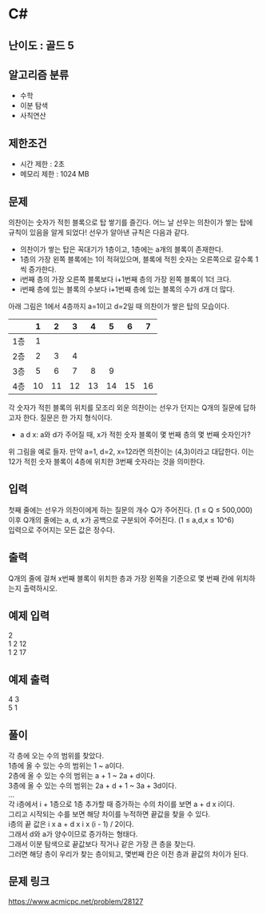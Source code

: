 # C#

## 난이도 : 골드 5

## 알고리즘 분류
  - 수학
  - 이분 탐색
  - 사칙연산

## 제한조건
  - 시간 제한 : 2초
  - 메모리 제한 : 1024 MB

## 문제
의찬이는 숫자가 적힌 블록으로 탑 쌓기를 즐긴다. 어느 날 선우는 의찬이가 쌓는 탑에 규칙이 있음을 알게 되었다! 선우가 알아낸 규칙은 다음과 같다.<br/>

  - 의찬이가 쌓는 탑은 꼭대기가 1층이고, 1층에는 a개의 블록이 존재한다.
  - 1층의 가장 왼쪽 블록에는 1이 적혀있으며, 블록에 적힌 숫자는 오른쪽으로 갈수록 1씩 증가한다.
  - i번째 층의 가장 오른쪽 블록보다 i+1번째 층의 가장 왼쪽 블록이 1더 크다.
  - i번째 층에 있는 블록의 수보다 i+1번째 층에 있는 블록의 수가 d개 더 많다.

아래 그림은 1에서 4층까지 a=1이고 d=2일 때 의찬이가 쌓은 탑의 모습이다.<br/>


||1|2|3|4|5|6|7|
|:---:|:---:|:---:|:---:|:---:|:---:|:---:|:---:|
|1층|1|||||||
|2층|2|3|4|||||
|3층|5|6|7|8|9|||
|4층|10|11|12|13|14|15|16|


각 숫자가 적힌 블록의 위치를 모조리 외운 의찬이는 선우가 던지는 Q개의 질문에 답하고자 한다. 질문은 한 가지 형식이다.<br/>

  - a d x: a와 d가 주어질 때, x가 적힌 숫자 블록이 몇 번째 층의 몇 번째 숫자인가?

위 그림을 예로 들자. 만약 a=1, d=2, x=12라면 의찬이는 (4,3)이라고 대답한다. 이는 12가 적힌 숫자 블록이 4층에 위치한 3번째 숫자라는 것을 의미한다.<br/>


## 입력
첫째 줄에는 선우가 의찬이에게 하는 질문의 개수 Q가 주어진다. (1 ≤ Q ≤ 500,000)<br/>
이후 Q개의 줄에는 a, d, x가 공백으로 구분되어 주어진다. (1 ≤ a,d,x ≤ 10^6)<br/>
입력으로 주어지는 모든 값은 정수다.<br/>


## 출력
Q개의 줄에 걸쳐 x번째 블록이 위치한 층과 가장 왼쪽을 기준으로 몇 번째 칸에 위치하는지 출력하시오.<br/>


## 예제 입력
2<br/>
1 2 12<br/>
1 2 17<br/>


## 예제 출력
4 3<br/>
5 1<br/>


## 풀이
각 층에 오는 수의 범위를 찾았다.<br/>
1층에 올 수 있는 수의 범위는 1 ~ a이다.<br/>
2층에 올 수 있는 수의 범위는 a + 1 ~ 2a + d이다.<br/>
3층에 올 수 있는 수의 범위는 2a + d + 1 ~ 3a + 3d이다.<br/>
...<br/>
각 i층에서 i + 1층으로 1층 추가할 때 증가하는 수의 차이를 보면 a + d x i이다.<br/>
그리고 시작되는 수를 보면 해당 차이를 누적하면 끝값을 찾을 수 있다.<br/>
i층의 끝 값은 i x a + d x i x (i - 1) / 2이다.<br/>
그래서 d와 a가 양수이므로 증가하는 형태다.<br/>
그래서 이분 탐색으로 끝값보다 작거나 같은 가장 큰 층을 찾는다.<br/>
그러면 해당 층이 우리가 찾는 층이되고, 몇번째 칸은 이전 층과 끝값의 차이가 된다.<br/>


## 문제 링크
https://www.acmicpc.net/problem/28127